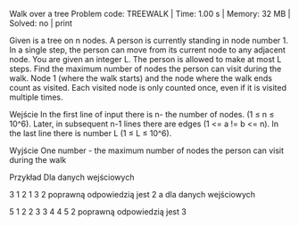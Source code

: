 Walk over a tree
Problem code: TREEWALK | Time: 1.00 s | Memory: 32 MB | Solved: no | print

Given is a tree on n nodes. A person is currently standing in node number 1. In a single step, the person can move from its current node to any adjacent node. You are given an integer L. The person is allowed to make at most L steps.
Find the maximum number of nodes the person can visit during the walk. Node 1 (where the walk starts) and the node where the walk ends count as visited. Each visited node is only counted once, even if it is visited multiple times.

Wejście
In the first line of input there is n- the number of nodes. (1 ≤ n ≤ 10^6). Later, in subsequent n-1 lines there are edges (1 <= a != b <= n). In the last line there is number L (1 ≤ L ≤ 10^6).

Wyjście
One number - the maximum number of nodes the person can visit during the walk

Przykład
Dla danych wejściowych

3
1 2
1 3
2
poprawną odpowiedzią jest
2
a dla danych wejściowych

5
1 2
2 3
3 4
4 5
2
poprawną odpowiedzią jest
3